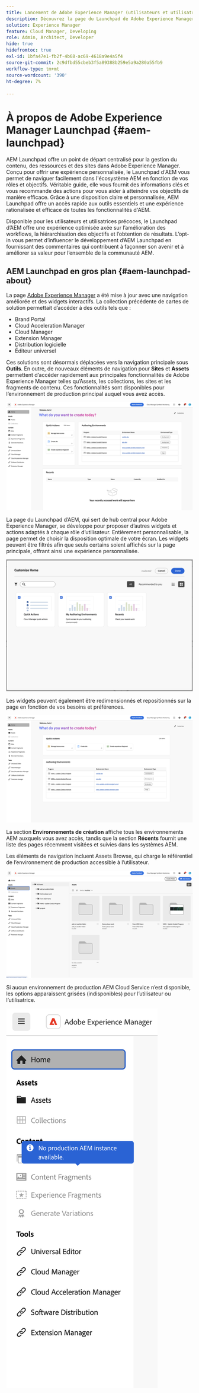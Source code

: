```yaml
---
title: Lancement de Adobe Experience Manager (utilisateurs et utilisatrices précoces)
description: Découvrez la page du Launchpad de Adobe Experience Manager.
solution: Experience Manager
feature: Cloud Manager, Developing
role: Admin, Architect, Developer
hide: true
hidefromtoc: true
exl-id: 1bfa47e1-fb2f-4b68-ac69-4618a9e4a5f4
source-git-commit: 2c9dfbd55cbeb3f5a89388b259e5a9a280a55fb9
workflow-type: tm+mt
source-wordcount: '390'
ht-degree: 7%

---
```


# À propos de Adobe Experience Manager Launchpad {#aem-launchpad}

AEM Launchpad offre un point de départ centralisé pour la gestion du contenu, des ressources et des sites dans Adobe Experience Manager. Conçu pour offrir une expérience personnalisée, le Launchpad d&#39;AEM vous permet de naviguer facilement dans l&#39;écosystème AEM en fonction de vos rôles et objectifs. Véritable guide, elle vous fournit des informations clés et vous recommande des actions pour vous aider à atteindre vos objectifs de manière efficace. Grâce à une disposition claire et personnalisée, AEM Launchpad offre un accès rapide aux outils essentiels et une expérience rationalisée et efficace de toutes les fonctionnalités d&#39;AEM.

Disponible pour les utilisateurs et utilisatrices précoces, le Launchpad d’AEM offre une expérience optimisée axée sur l’amélioration des workflows, la hiérarchisation des objectifs et l’obtention de résultats. L’opt-in vous permet d’influencer le développement d’AEM Launchpad en fournissant des commentaires qui contribuent à façonner son avenir et à améliorer sa valeur pour l’ensemble de la communauté AEM.

## AEM Launchpad en gros plan {#aem-launchpad-about}

La page [Adobe Experience Manager](https://experience.adobe.com/#/experiencemanager) a été mise à jour avec une navigation améliorée et des widgets interactifs. La collection précédente de cartes de solution permettait d’accéder à des outils tels que :

* Brand Portal
* Cloud Acceleration Manager
* Cloud Manager
* Extension Manager
* Distribution logicielle
* Éditeur universel

Ces solutions sont désormais déplacées vers la navigation principale sous **Outils**. En outre, de nouveaux éléments de navigation pour **Sites** et **Assets** permettent d’accéder rapidement aux principales fonctionnalités de Adobe Experience Manager telles qu’Assets, les collections, les sites et les fragments de contenu. Ces fonctionnalités sont disponibles pour l’environnement de production principal auquel vous avez accès.

![Environnements AEM Launchpad](/help/implementing/cloud-manager/assets/aem-launchpad-author-environments.png)

La page du Launchpad d’AEM, qui sert de hub central pour Adobe Experience Manager, se développe pour proposer d’autres widgets et actions adaptés à chaque rôle d’utilisateur. Entièrement personnalisable, la page permet de choisir la disposition optimale de votre écran. Les widgets peuvent être filtrés afin que seuls certains soient affichés sur la page principale, offrant ainsi une expérience personnalisée.

![AEM Launchpad personnalisé](/help/implementing/cloud-manager/assets/aem-launchpad-custom.png)

Les widgets peuvent également être redimensionnés et repositionnés sur la page en fonction de vos besoins et préférences.

![Widgets AEM Launchpad](/help/implementing/cloud-manager/assets/aem-launchpad-widgets.png)

La section **Environnements de création** affiche tous les environnements AEM auxquels vous avez accès, tandis que la section **Récents** fournit une liste des pages récemment visitées et suivies dans les systèmes AEM.

Les éléments de navigation incluent Assets Browse, qui charge le référentiel de l’environnement de production accessible à l’utilisateur.

![Éléments de navigation d’AEM Launchpad](/help/implementing/cloud-manager/assets/aem-launchpad-navigation.png)

Si aucun environnement de production AEM Cloud Service n’est disponible, les options apparaissent grisées (indisponibles) pour l’utilisateur ou l’utilisatrice.

![AEM Launchpad pour les environnements de production](/help/implementing/cloud-manager/assets/aem-launchpad-no-prod-environs.png)



